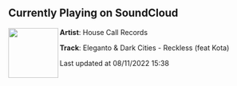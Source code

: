 ## Currently Playing on SoundCloud

[<img align="left" width="100" src="https://i1.sndcdn.com/artworks-gVjCWgzeI6lYZI20-lnQlGQ-t500x500.jpg">](https://soundcloud.com/housecallrecs/eleganto-dark-cities-reckless)

**Artist**: House Call Records 

**Track**: Eleganto & Dark Cities - Reckless (feat Kota)

Last updated at 08/11/2022 15:38

